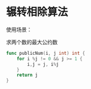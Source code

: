 # 辗转相除算法

使用场景：

求两个数的最大公约数

```go
func publicNum(i, j int) int {
	for i %j != 0 && j >= 1 {
		i,j = j, i%j
	}
	return j
}
```

